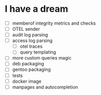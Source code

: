 # I have a dream

* [ ] memberof integrity metrics and checks
* [ ] OTEL sender
* [ ] audit log parsing
* [ ] access log parsing
  * [ ] otel traces
  * [ ] query templating
* [ ] more custom queries magic
* [ ] deb packaging
* [ ] gentoo packaging
* [ ] tests
* [ ] docker image
* [ ] manpages and autocompletion
